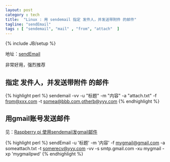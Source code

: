 ```yaml
---
layout: post
category : tech
title:  "Linux : 用 sendemail 指定 发件人，并发送带附件 的邮件"
tagline: "sendEmail"
tags : [ "sendemail", "mail" , "from", "attach"  ] 
---
```

{% include JB/setup %}

地址：[sendEmail](http://caspian.dotconf.net/menu/Software/SendEmail/)

非常好用，强烈推荐

## 指定 发件人，并发送带附件 的邮件

{% highlight perl %}
sendemail -vv -u "标题" -m "内容" -a "attach.txt" -f from@xxx.com -t somea@bbb.com,otherb@yyy.com
{% endhighlight %}

## 用gmail账号发送邮件

见：[Raspberry pi 使用sendemail发gmail邮件](http://blog.csdn.net/homeway999/article/details/8642286)

{% highlight perl %}
sendEmail -u '标题' -m '内容' -f mygmail@gmail.com -a someattach.txt -t somerecv@yyy.com -vv -s smtp.gmail.com -xu mygmail -xp 'mygmailpwd'
{% endhighlight %}
